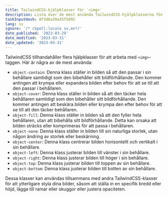 ```yaml
---
title: TailwindCSS-hjälpklasser för `<img>`
description: Lista över de mest använda TailwindCSS-hjälpklasserna för `<img>`
taskInputHash: 0f3d6a39a35f5092
lang: sv
ignore: '/* cSpell:locale sv,en*/'
date_published: '2023-03-29'
date_modified: '2023-03-31'
date_updated: '2023-03-31'
---
```

TailwindCSS tillhandahåller flera hjälpklasser för att arbeta med `<img>`-taggen. Här är några av de mest använda:
- `object-contain`: Denna klass ställer in bilden så att den passar i sin behållare samtidigt som den bibehåller sitt bildförhållande. Den kommer antingen att krympa eller expandera bilden efter behov för att se till att den passar i behållaren.
- `object-cover`: Denna klass ställer in bilden så att den täcker hela behållaren samtidigt som den bibehåller sitt bildförhållande. Den kommer antingen att beskära bilden eller krympa den efter behov för att se till att den täcker behållaren.
- `object-fill`: Denna klass ställer in bilden så att den fyller hela behållaren, utan att bibehålla sitt bildförhållande. Detta kan orsaka att bilden sträcks eller komprimeras för att passa i behållaren.
- `object-none`: Denna klass ställer in bilden till sin naturliga storlek, utan någon ändring av storlek eller beskärning.
- `object-center`: Denna klass centrerar bilden horisontellt och vertikalt i sin behållare.
- `object-left`: Denna klass justerar bilden till vänster i sin behållare.
- `object-right`: Denna klass justerar bilden till höger i sin behållare.
- `object-top`: Denna klass justerar bilden till toppen av sin behållare.
- `object-bottom`: Denna klass justerar bilden till botten av sin behållare.

Dessa klasser kan användas tillsammans med andra TailwindCSS-klasser för att ytterligare styla dina bilder, såsom att ställa in en specifik bredd eller höjd, lägga till ramar eller skuggor eller justera opaciteten.
